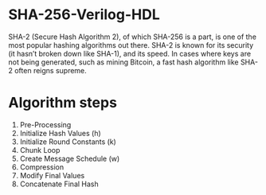 # SHA-256-Verilog-HDL
SHA-2 (Secure Hash Algorithm 2), of which SHA-256 is a part, is one of the most popular hashing algorithms out there.
SHA-2 is known for its security (it hasn’t broken down like SHA-1), and its speed. In cases where keys are not being generated, such as mining Bitcoin, 
a fast hash algorithm like SHA-2 often reigns supreme.
# Algorithm steps
1. Pre-Processing
2. Initialize Hash Values (h)
3. Initialize Round Constants (k)
4. Chunk Loop
5. Create Message Schedule (w)
6. Compression
7. Modify Final Values
8. Concatenate Final Hash

